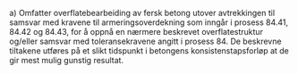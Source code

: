 a) Omfatter overflatebearbeiding av fersk betong utover avtrekkingen til samsvar med kravene til armeringsoverdekning som inngår i prosess 84.41, 84.42 og 84.43, for å oppnå en nærmere beskrevet overflatestruktur og/eller samsvar med toleransekravene angitt i prosess 84.
De beskrevne tiltakene utføres på et slikt tidspunkt i betongens konsistenstapsforløp at de gir mest mulig gunstig resultat.

